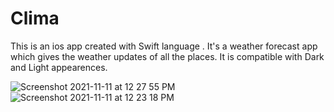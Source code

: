 # Clima

This is an ios app created with Swift language . It's a weather forecast app which gives the weather updates of all the places.
It is compatible with Dark and Light appearences.



![Screenshot 2021-11-11 at 12 27 55 PM](https://user-images.githubusercontent.com/42292755/141253130-db560ca0-79e5-4920-811d-c312ba724a9c.png)
![Screenshot 2021-11-11 at 12 23 18 PM](https://user-images.githubusercontent.com/42292755/141253182-fde26bf1-d0ea-4c91-91ff-80cf480d0faa.png)

